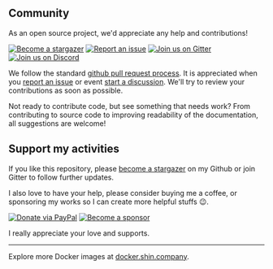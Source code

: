 <!-- SPONSOR.md -->

## Community

As an open source project, we'd appreciate any help and contributions!

[![Become a stargazer](https://img.shields.io/badge/Become-Stargazer-yellow)](https://code.shin.company/php/stargazers) [![Report an issue](https://img.shields.io/badge/New-Discussions-green)](https://code.shin.company/php/discussions/new) [![Join us on Gitter](https://badges.gitter.im/shinsenter/php.svg)](https://gitter.im/shinsenter/php?utm_source=badge&utm_medium=badge&utm_campaign=pr-badge&utm_content=badge) [![Join us on Discord](https://img.shields.io/discord/962919929307357234?color=blueviolet)](https://discord.com/channels/962919929307357234/962920416559652924)

We follow the standard [github pull request process](https://help.github.com/articles/about-pull-requests). It is appreciated when you [report an issue](https://code.shin.company/php/issues/new/choose) or event  [start a discussion](https://code.shin.company/php/discussions/new). We'll try to review your contributions as soon as possible.

Not ready to contribute code, but see something that needs work? From contributing to source code to improving readability of the documentation, all suggestions are welcome!

## Support my activities

If you like this repository, please [become a stargazer](https://code.shin.company/php/stargazers) on my Github or join Gitter to follow further updates.

I also love to have your help, please consider buying me a coffee, or sponsoring my works so I can create more helpful stuffs 😉.

[![Donate via PayPal](https://img.shields.io/badge/Donate-Paypal-blue)](https://www.paypal.me/shinsenter) [![Become a sponsor](https://img.shields.io/badge/Donate-Patreon-orange)](https://www.patreon.com/appseeds)

I really appreciate your love and supports.

* * *

Explore more Docker images at [docker.shin.company](https://docker.shin.company).

<!-- From Vietnam 🇻🇳 with love. -->